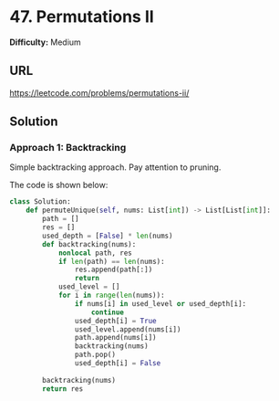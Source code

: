 # 47. Permutations II

**Difficulty:** Medium

## URL

https://leetcode.com/problems/permutations-ii/

## Solution

### Approach 1: Backtracking

Simple backtracking approach. Pay attention to pruning.

The code is shown below:

```python
class Solution:
    def permuteUnique(self, nums: List[int]) -> List[List[int]]:
        path = []
        res = []
        used_depth = [False] * len(nums)
        def backtracking(nums):
            nonlocal path, res
            if len(path) == len(nums):
                res.append(path[:])
                return
            used_level = []
            for i in range(len(nums)):
                if nums[i] in used_level or used_depth[i]:
                    continue
                used_depth[i] = True
                used_level.append(nums[i])
                path.append(nums[i])
                backtracking(nums)
                path.pop()
                used_depth[i] = False
                
        backtracking(nums)
        return res
```
